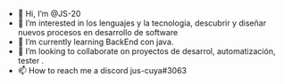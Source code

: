 - 👋 Hi, I’m @JS-20
- 👀 I’m interested in los lenguajes y la tecnologia, descubrir y diseñar nuevos procesos en desarrollo de software
- 🌱 I’m currently learning  BackEnd con java.
- 💞️ I’m looking to collaborate on  proyectos de desarrol, automatización, tester .
- 📫 How to reach me  a discord  jus-cuya#3063

<!---
JS-20/JS-20 is a ✨ special ✨ repository because its `README.md` (this file) appears on your GitHub profile.
You can click the Preview link to take a look at your changes.
--->
